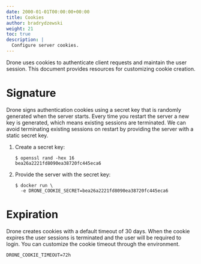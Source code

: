 ```yaml
---
date: 2000-01-01T00:00:00+00:00
title: Cookies
author: bradrydzewski
weight: 21
toc: true
description: |
  Configure server cookies.
---
```


Drone uses cookies to authenticate client requests and maintain the user session. This document provides resources for customizing cookie creation.

# Signature

Drone signs authentication cookies using a secret key that is randomly generated when the server starts. Every time you restart the server a new key is generated, which means existing sessions are terminated. We can avoid terminating existing sessions on restart by providing the server with a static secret key.

1. Create a secret key:
   ```
   $ openssl rand -hex 16
   bea26a2221fd8090ea38720fc445eca6
   ```

2. Provide the server with the secret key:
   ```
   $ docker run \
     -e DRONE_COOKIE_SECRET=bea26a2221fd8090ea38720fc445eca6
   ```

# Expiration

Drone creates cookies with a default timeout of 30 days. When the cookie expires the user sessions is terminated and the user will be required to login. You can customize the cookie timeout through the environment.

```
DRONE_COOKIE_TIMEOUT=72h
```
